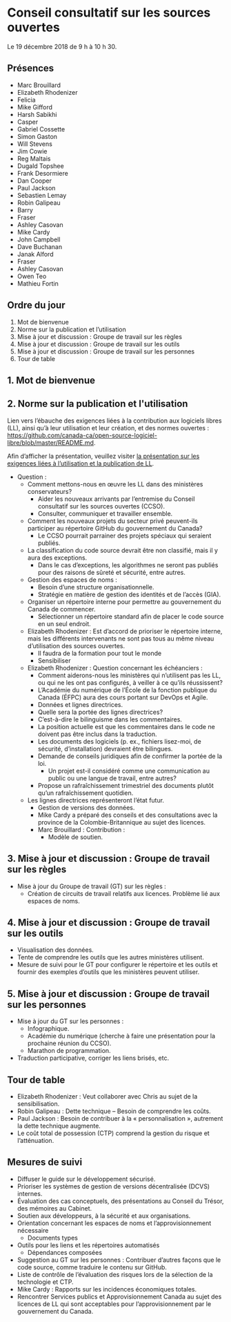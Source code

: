 # Conseil consultatif sur les sources ouvertes

Le 19 décembre 2018 de 9 h à 10 h 30.

## Présences 
* Marc Brouillard
* Elizabeth Rhodenizer
* Felicia
* Mike Gifford
* Harsh Sabikhi
* Casper
* Gabriel Cossette
* Simon Gaston
* Will Stevens
* Jim Cowie
* Reg Maltais
* Dugald Topshee
* Frank Desormiere
* Dan Cooper
* Paul Jackson
* Sebastien Lemay
* Robin Galipeau
* Barry
* Fraser
* Ashley Casovan
* Mike Cardy
* John Campbell
* Dave Buchanan
* Janak Alford
* Fraser
* Ashley Casovan
* Owen Teo
* Mathieu Fortin

## Ordre du jour
1.	Mot de bienvenue
2.	Norme sur la publication et l’utilisation
3.	Mise à jour et discussion : Groupe de travail sur les règles
4.	Mise à jour et discussion : Groupe de travail sur les outils
5.	Mise à jour et discussion : Groupe de travail sur les personnes
6.	Tour de table

## 1. Mot de bienvenue 

## 2. Norme sur la publication et l'utilisation 
Lien vers l’ébauche des exigences liées à la contribution aux logiciels libres (LL), ainsi qu’à leur utilisation et leur création, et des normes ouvertes : https://github.com/canada-ca/open-source-logiciel-libre/blob/master/README.md. 

Afin d’afficher la présentation, veuillez visiter [la présentation sur les exigences liées à l’utilisation et la publication de LL](https://github.com/canada-ca/OS-Advisory_Conseil-SO/issues/93). 

* Question :
  * Comment mettons-nous en œuvre les LL dans des ministères conservateurs?
    * Aider les nouveaux arrivants par l’entremise du Conseil consultatif sur les sources ouvertes (CCSO).
    * Consulter, communiquer et travailler ensemble.
  * Comment les nouveaux projets du secteur privé peuvent-ils participer au répertoire GitHub du gouvernement du Canada?
    * Le CCSO pourrait parrainer des projets spéciaux qui seraient publiés.
  * La classification du code source devrait être non classifié, mais il y aura des exceptions.
    * Dans le cas d’exceptions, les algorithmes ne seront pas publiés pour des raisons de sûreté et sécurité, entre autres.
  * Gestion des espaces de noms :
    * Besoin d’une structure organisationnelle.
    * Stratégie en matière de gestion des identités et de l’accès (GIA).
  * Organiser un répertoire interne pour permettre au gouvernement du Canada de commencer.
    * Sélectionner un répertoire standard afin de placer le code source en un seul endroit.
  * Elizabeth Rhodenizer : Est d’accord de prioriser le répertoire interne, mais les différents intervenants ne sont pas tous au même niveau d’utilisation des sources ouvertes.
    * Il faudra de la formation pour tout le monde
    * Sensibiliser
  * Elizabeth Rhodenizer : Question concernant les échéanciers :
    * Comment aiderons-nous les ministères qui n’utilisent pas les LL, ou qui ne les ont pas configurés, à veiller à ce qu’ils réussissent?
    * L’Académie du numérique de l’École de la fonction publique du Canada (ÉFPC) aura des cours portant sur DevOps et Agile.
    * Données et lignes directrices.
    * Quelle sera la portée des lignes directrices?
    * C’est-à-dire le bilinguisme dans les commentaires.
    * La position actuelle est que les commentaires dans le code ne doivent pas être inclus dans la traduction.
    * Les documents des logiciels (p. ex., fichiers lisez-moi, de sécurité, d’installation) devraient être bilingues.
    * Demande de conseils juridiques afin de confirmer la portée de la loi.
      * Un projet est-il considéré comme une communication au public ou une langue de travail, entre autres?
    * Propose un rafraîchissement trimestriel des documents plutôt qu’un rafraîchissement quotidien.
  * Les lignes directrices représenteront l’état futur.
    * Gestion de versions des données.
    * Mike Cardy a préparé des conseils et des consultations avec la province de la Colombie-Britannique au sujet des licences.
    * Marc Brouillard : Contribution :
      * Modèle de soutien.
      
## 3. Mise à jour et discussion : Groupe de travail sur les règles
* Mise à jour du Groupe de travail (GT) sur les règles :
  * Création de circuits de travail relatifs aux licences.
Problème lié aux espaces de noms.

## 4. Mise à jour et discussion : Groupe de travail sur les outils
* Visualisation des données.
* Tente de comprendre les outils que les autres ministères utilisent.
* Mesure de suivi pour le GT pour configurer le répertoire et les outils et fournir des exemples d’outils que les ministères peuvent utiliser.

## 5. Mise à jour et discussion : Groupe de travail sur les personnes
* Mise à jour du GT sur les personnes :
  * Infographique.
  * Académie du numérique (cherche à faire une présentation pour la prochaine réunion du CCSO).
  * Marathon de programmation.
* Traduction participative, corriger les liens brisés, etc.

## Tour de table 
* Elizabeth Rhodenizer : Veut collaborer avec Chris au sujet de la sensibilisation.
* Robin Galipeau : Dette technique – Besoin de comprendre les coûts.
* Paul Jackson : Besoin de contribuer à la « personnalisation », autrement la dette technique augmente.
* Le coût total de possession (CTP) comprend la gestion du risque et l’atténuation.

## Mesures de suivi 
* Diffuser le guide sur le développement sécurisé.
* Prioriser les systèmes de gestion de versions décentralisée (DCVS) internes.
* Évaluation des cas conceptuels, des présentations au Conseil du Trésor, des mémoires au Cabinet.
* Soutien aux développeurs, à la sécurité et aux organisations.
* Orientation concernant les espaces de noms et l’approvisionnement nécessaire
  * Documents types
* Outils pour les liens et les répertoires automatisés
  * Dépendances composées
* Suggestion au GT sur les personnes : Contribuer d’autres façons que le code source, comme traduire le contenu sur GitHub.
* Liste de contrôle de l’évaluation des risques lors de la sélection de la technologie et CTP.
* Mike Cardy : Rapports sur les incidences économiques totales.
* Rencontrer Services publics et Approvisionnement Canada au sujet des licences de LL qui sont acceptables pour l’approvisionnement par le gouvernement du Canada.

